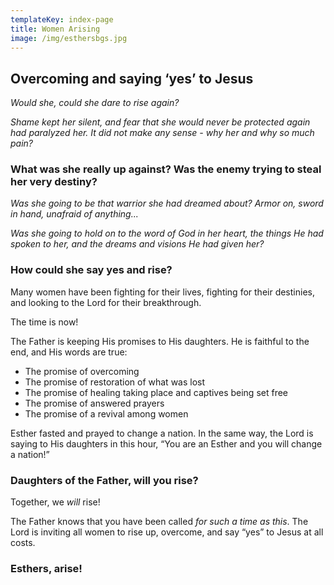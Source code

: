 ```yaml
---
templateKey: index-page
title: Women Arising
image: /img/esthersbgs.jpg
---
```

## Overcoming and saying ‘yes’ to Jesus

_Would she, could she dare to rise again?_

_Shame kept her silent, and fear that she would never be protected again had paralyzed her. It did not make any sense - why her and why so much pain?_ 

### What was she really up against? Was the enemy trying to steal her very destiny?

_Was she going to be that warrior she had dreamed about? Armor on, sword in hand, unafraid of anything..._

_Was she going to hold on to the word of God in her heart, the things He had spoken to her, and the dreams and visions He had given her?_

### How could she say yes and rise?

Many women have been fighting for their lives, fighting for their destinies, and looking to the Lord for their breakthrough.

The time is now!

The Father is keeping His promises to His daughters. He is faithful to the end, and His words are true:

* The promise of overcoming 
* The promise of restoration of what was lost 
* The promise of healing taking place and captives being set free  
* The promise of answered prayers
* The promise of a revival among women 

Esther fasted and prayed to change a nation. In the same way, the Lord is saying to His daughters in this hour, “You are an Esther and you will change a nation!”

### Daughters of the Father, will you rise?

Together, we _will_ rise!

The Father knows that you have been called _for such a time as this_. The Lord is inviting all women to rise up, overcome, and say “yes” to Jesus at all costs.

### Esthers, arise!

